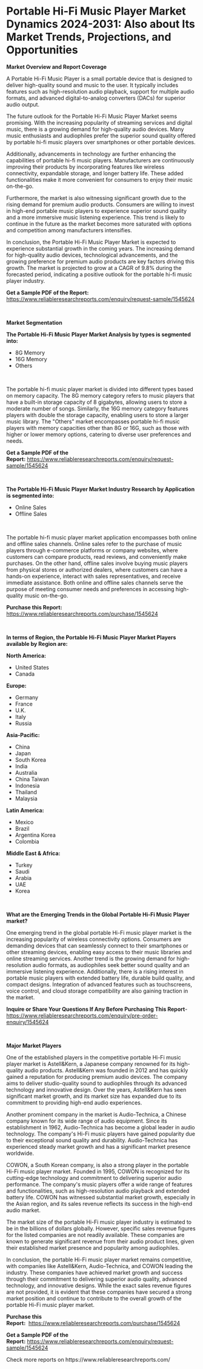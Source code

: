 <p><h1>Portable Hi-Fi Music Player Market Dynamics 2024-2031: Also about Its Market Trends, Projections, and Opportunities</h1></p><p><strong>Market Overview and Report Coverage</strong></p>
<p><p>A Portable Hi-Fi Music Player is a small portable device that is designed to deliver high-quality sound and music to the user. It typically includes features such as high-resolution audio playback, support for multiple audio formats, and advanced digital-to-analog converters (DACs) for superior audio output.</p><p>The future outlook for the Portable Hi-Fi Music Player Market seems promising. With the increasing popularity of streaming services and digital music, there is a growing demand for high-quality audio devices. Many music enthusiasts and audiophiles prefer the superior sound quality offered by portable hi-fi music players over smartphones or other portable devices.</p><p>Additionally, advancements in technology are further enhancing the capabilities of portable hi-fi music players. Manufacturers are continuously improving their products by incorporating features like wireless connectivity, expandable storage, and longer battery life. These added functionalities make it more convenient for consumers to enjoy their music on-the-go.</p><p>Furthermore, the market is also witnessing significant growth due to the rising demand for premium audio products. Consumers are willing to invest in high-end portable music players to experience superior sound quality and a more immersive music listening experience. This trend is likely to continue in the future as the market becomes more saturated with options and competition among manufacturers intensifies.</p><p>In conclusion, the Portable Hi-Fi Music Player Market is expected to experience substantial growth in the coming years. The increasing demand for high-quality audio devices, technological advancements, and the growing preference for premium audio products are key factors driving this growth. The market is projected to grow at a CAGR of 9.8% during the forecasted period, indicating a positive outlook for the portable hi-fi music player industry.</p></p>
<p><strong>Get a Sample PDF of the Report:</strong> <a href="https://www.reliableresearchreports.com/enquiry/request-sample/1545624">https://www.reliableresearchreports.com/enquiry/request-sample/1545624</a></p>
<p>&nbsp;</p>
<p><strong>Market Segmentation</strong></p>
<p><strong>The Portable Hi-Fi Music Player Market Analysis by types is segmented into:</strong></p>
<p><ul><li>8G Memory</li><li>16G Memory</li><li>Others</li></ul></p>
<p>&nbsp;</p>
<p><p>The portable hi-fi music player market is divided into different types based on memory capacity. The 8G memory category refers to music players that have a built-in storage capacity of 8 gigabytes, allowing users to store a moderate number of songs. Similarly, the 16G memory category features players with double the storage capacity, enabling users to store a larger music library. The "Others" market encompasses portable hi-fi music players with memory capacities other than 8G or 16G, such as those with higher or lower memory options, catering to diverse user preferences and needs.</p></p>
<p><strong>Get a Sample PDF of the Report:</strong>&nbsp;<a href="https://www.reliableresearchreports.com/enquiry/request-sample/1545624">https://www.reliableresearchreports.com/enquiry/request-sample/1545624</a></p>
<p>&nbsp;</p>
<p><strong>The Portable Hi-Fi Music Player Market Industry Research by Application is segmented into:</strong></p>
<p><ul><li>Online Sales</li><li>Offline Sales</li></ul></p>
<p>&nbsp;</p>
<p><p>The portable hi-fi music player market application encompasses both online and offline sales channels. Online sales refer to the purchase of music players through e-commerce platforms or company websites, where customers can compare products, read reviews, and conveniently make purchases. On the other hand, offline sales involve buying music players from physical stores or authorized dealers, where customers can have a hands-on experience, interact with sales representatives, and receive immediate assistance. Both online and offline sales channels serve the purpose of meeting consumer needs and preferences in accessing high-quality music on-the-go.</p></p>
<p><strong>Purchase this Report:</strong>&nbsp; <a href="https://www.reliableresearchreports.com/purchase/1545624">https://www.reliableresearchreports.com/purchase/1545624</a></p>
<p>&nbsp;</p>
<p><strong>In terms of Region, the Portable Hi-Fi Music Player Market Players available by Region are:</strong></p>
<p>
    <p> <strong> North America: </strong>
        <ul>
            <li>United States</li>
            <li>Canada</li>
        </ul>
        </p> 
    <p> <strong> Europe: </strong>
        <ul>
            <li>Germany</li>
            <li>France</li>
            <li>U.K.</li>
            <li>Italy</li>
            <li>Russia</li>
        </ul>
        </p> 
    <p> <strong> Asia-Pacific: </strong>
        <ul>
            <li>China</li>
            <li>Japan</li>
            <li>South Korea</li>
            <li>India</li>
            <li>Australia</li>
            <li>China Taiwan</li>
            <li>Indonesia</li>
            <li>Thailand</li>
            <li>Malaysia</li>
        </ul>
        </p> 
    <p> <strong> Latin America: </strong>
        <ul>
            <li>Mexico</li>
            <li>Brazil</li>
            <li>Argentina Korea</li>
            <li>Colombia</li>
        </ul>
        </p> 
    <p> <strong> Middle East & Africa: </strong>
        <ul>
            <li>Turkey</li>
            <li>Saudi</li>
            <li>Arabia</li>
            <li>UAE</li>
            <li>Korea</li>
        </ul>
    </p>
    </p>
<p>&nbsp;</p>
<p><strong>What are the Emerging Trends in the Global Portable Hi-Fi Music Player market?</strong></p>
<p><p>One emerging trend in the global portable Hi-Fi music player market is the increasing popularity of wireless connectivity options. Consumers are demanding devices that can seamlessly connect to their smartphones or other streaming devices, enabling easy access to their music libraries and online streaming services. Another trend is the growing demand for high-resolution audio formats, as audiophiles seek better sound quality and an immersive listening experience. Additionally, there is a rising interest in portable music players with extended battery life, durable build quality, and compact designs. Integration of advanced features such as touchscreens, voice control, and cloud storage compatibility are also gaining traction in the market.</p></p>
<p><strong>Inquire or Share Your Questions If Any Before Purchasing This Report</strong>- <a href="https://www.reliableresearchreports.com/enquiry/pre-order-enquiry/1545624">https://www.reliableresearchreports.com/enquiry/pre-order-enquiry/1545624</a></p>
<p>&nbsp;</p>
<p><strong>Major Market Players</strong></p>
<p><p>One of the established players in the competitive portable Hi-Fi music player market is Astell&Kern, a Japanese company renowned for its high-quality audio products. Astell&Kern was founded in 2012 and has quickly gained a reputation for producing premium audio devices. The company aims to deliver studio-quality sound to audiophiles through its advanced technology and innovative design. Over the years, Astell&Kern has seen significant market growth, and its market size has expanded due to its commitment to providing high-end audio experiences.</p><p>Another prominent company in the market is Audio-Technica, a Chinese company known for its wide range of audio equipment. Since its establishment in 1962, Audio-Technica has become a global leader in audio technology. The company's Hi-Fi music players have gained popularity due to their exceptional sound quality and durability. Audio-Technica has experienced steady market growth and has a significant market presence worldwide.</p><p>COWON, a South Korean company, is also a strong player in the portable Hi-Fi music player market. Founded in 1995, COWON is recognized for its cutting-edge technology and commitment to delivering superior audio performance. The company's music players offer a wide range of features and functionalities, such as high-resolution audio playback and extended battery life. COWON has witnessed substantial market growth, especially in the Asian region, and its sales revenue reflects its success in the high-end audio market.</p><p>The market size of the portable Hi-Fi music player industry is estimated to be in the billions of dollars globally. However, specific sales revenue figures for the listed companies are not readily available. These companies are known to generate significant revenue from their audio product lines, given their established market presence and popularity among audiophiles.</p><p>In conclusion, the portable Hi-Fi music player market remains competitive, with companies like Astell&Kern, Audio-Technica, and COWON leading the industry. These companies have achieved market growth and success through their commitment to delivering superior audio quality, advanced technology, and innovative designs. While the exact sales revenue figures are not provided, it is evident that these companies have secured a strong market position and continue to contribute to the overall growth of the portable Hi-Fi music player market.</p></p>
<p><strong>Purchase this Report:</strong>&nbsp;&nbsp;<a href="https://www.reliableresearchreports.com/purchase/1545624">https://www.reliableresearchreports.com/purchase/1545624</a></p>
<p></p>
<p><strong>Get a Sample PDF of the Report:</strong>&nbsp;<a href="https://www.reliableresearchreports.com/enquiry/request-sample/1545624">https://www.reliableresearchreports.com/enquiry/request-sample/1545624</a></p>
<p>Check more reports on https://www.reliableresearchreports.com/</p>